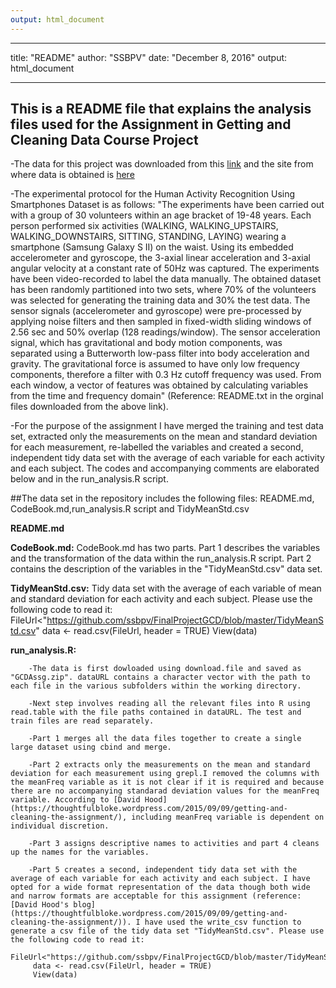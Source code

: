 ```yaml
---
output: html_document
---
```

---
title: "README"
author: "SSBPV"
date: "December 8, 2016"
output: html_document

---


## This is a README file that explains the analysis files used for the Assignment in Getting and Cleaning Data Course Project

-The data for this project was downloaded from this [link](https://d396qusza40orc.cloudfront.net/getdata%2Fprojectfiles%2FUCI%20HAR%20Dataset.zip) and the site from where data is obtained is [here](http://archive.ics.uci.edu/ml/datasets/Human+Activity+Recognition+Using+Smartphones) 

-The experimental protocol for the Human Activity Recognition Using Smartphones Dataset is as follows: "The experiments have been carried out with a group of 30 volunteers within an age bracket of 19-48 years. Each person performed six activities (WALKING, WALKING_UPSTAIRS, WALKING_DOWNSTAIRS, SITTING, STANDING, LAYING) wearing a smartphone (Samsung Galaxy S II) on the waist. Using its embedded accelerometer and gyroscope, the 3-axial linear acceleration and 3-axial angular velocity at a constant rate of 50Hz was captured. The experiments have been video-recorded to label the data manually. The obtained dataset has been randomly partitioned into two sets, where 70% of the volunteers was selected for generating the training data and 30% the test data. The sensor signals (accelerometer and gyroscope) were pre-processed by applying noise filters and then sampled in fixed-width sliding windows of 2.56 sec and 50% overlap (128 readings/window). The sensor acceleration signal, which has gravitational and body motion components, was separated using a Butterworth low-pass filter into body acceleration and gravity. The gravitational force is assumed to have only low frequency components, therefore a filter with 0.3 Hz cutoff frequency was used. From each window, a vector of features was obtained by calculating variables from the time and frequency domain" (Reference: README.txt in the orginal files downloaded from the above link).

-For the purpose of the assignment I have merged the training and test data set, extracted only the measurements on the mean and standard deviation for each measurement, re-labelled the variables and created a second, independent tidy data set with the average of each variable for each activity and each subject. The codes and accompanying comments are elaborated below and in the run_analysis.R script.

##The data set in the repository includes the following files:
README.md, CodeBook.md,run_analysis.R script and TidyMeanStd.csv

**README.md**

**CodeBook.md:**
CodeBook.md has two parts. Part 1 describes the variables and the transformation of the data within the run_analysis.R script. Part 2 contains the description of the variables in the "TidyMeanStd.csv" data set.

**TidyMeanStd.csv:** 
Tidy data set with the average of each variable of mean and standard deviation for each activity and each subject. Please use the following code to read it:
         FileUrl<"https://github.com/ssbpv/FinalProjectGCD/blob/master/TidyMeanStd.csv"
         data <- read.csv(FileUrl, header = TRUE)
         View(data)

**run_analysis.R:** 

        -The data is first dowloaded using download.file and saved as "GCDAssg.zip". dataURL contains a character vector with the path to each file in the various subfolders within the working directory.
        
        -Next step involves reading all the relevant files into R using read.table with the file paths contained in dataURL. The test and train files are read separately. 
        
        -Part 1 merges all the data files together to create a single large dataset using cbind and merge.
        
        -Part 2 extracts only the measurements on the mean and standard deviation for each measurement using grepl.I removed the columns with the meanFreq variable as it is not clear if it is required and because there are no accompanying standarad deviation values for the meanFreq variable. According to [David Hood](https://thoughtfulbloke.wordpress.com/2015/09/09/getting-and-cleaning-the-assignment/), including meanFreq variable is dependent on individual discretion. 
        
        -Part 3 assigns descriptive names to activities and part 4 cleans up the names for the variables. 
        
        -Part 5 creates a second, independent tidy data set with the average of each variable for each activity and each subject. I have opted for a wide format representation of the data though both wide and narrow formats are acceptable for this assignment (reference:[David Hood's blog](https://thoughtfulbloke.wordpress.com/2015/09/09/getting-and-cleaning-the-assignment/)). I have used the write_csv function to generate a csv file of the tidy data set "TidyMeanStd.csv". Please use the following code to read it:
         FileUrl<"https://github.com/ssbpv/FinalProjectGCD/blob/master/TidyMeanStd.csv"
         data <- read.csv(FileUrl, header = TRUE)
         View(data)

        





